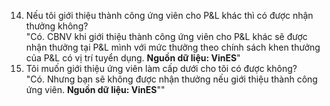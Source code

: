 14. Nếu tôi giới thiệu thành công ứng viên cho P&L khác thì có được nhận thưởng không?	
"Có. 
CBNV khi giới thiệu thành công ứng viên cho P&L khác sẽ được nhận thưởng tại P&L mình với mức thưởng theo chính sách khen thưởng của P&L có vị trí tuyển dụng.
**Nguồn dữ liệu: VinES**"
15. Tôi muốn giới thiệu ứng viên làm cấp dưới cho tôi có được không?	
"Có. 
Nhưng bạn sẽ không được nhận thưởng nếu giới thiệu thành công ứng viên.
**Nguồn dữ liệu: VinES**""
